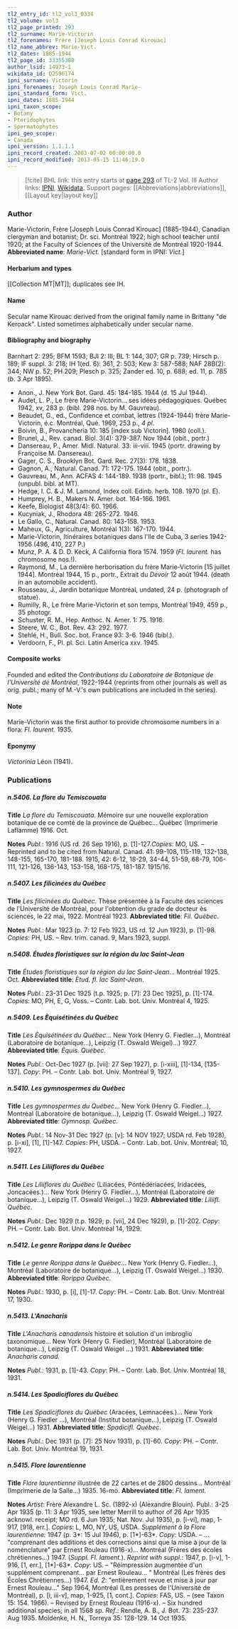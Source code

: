 ```yaml
---
tl2_entry_id: tl2_vol3_0334
tl2_volume: vol3
tl2_page_printed: 293
tl2_surname: Marie-Victorin
tl2_forenames: Frère [Joseph Louis Conrad Kirouac]
tl2_name_abbrev: Marie-Vict.
tl2_dates: 1885-1944
tl2_page_id: 33355380
author_lsid: 14973-1
wikidata_id: Q2596174
ipni_surname: Victorin
ipni_forenames: Joseph Louis Conrad Marie-
ipni_standard_form: Vict.
ipni_dates: 1885-1944
ipni_taxon_scope: 
- Botany
- Pteridophytes
- Spermatophytes
ipni_geo_scope: 
- Canada
ipni_version: 1.1.1.1
ipni_record_created: 2003-07-02 00:00:00.0
ipni_record_modified: 2013-05-15 11:46:19.0
---
```


> [!cite] BHL link: this entry starts at [page 293](https://www.biodiversitylibrary.org/page/33355380) of TL-2 Vol. III
> Author links: [IPNI](https://www.ipni.org/a/14973-1), [Wikidata](https://www.wikidata.org/wiki/Q2596174). Support pages: [[Abbreviations|abbreviations]], [[Layout key|layout key]]

### Author

Marie-Victorin, Frère \[Joseph Louis Conrad Kirouac\] (1885-1944), Canadian clergyman and botanist; Dr. sci. Montréal 1922; high school teacher until 1920; at the Faculty of Sciences of the Université de Montréal 1920-1944. 
**Abbreviated name**: *Marie-Vict.* \[standard form in IPNI: *Vict.*\]

#### Herbarium and types

[[Collection MT|MT]]; duplicates see IH.

#### Name

Secular name Kirouac derived from the original family name in Brittany "de Keroack". Listed sometimes alphabetically under secular name.

#### Bibliography and biography

Barnhart 2: 295; BFM 1593; BJI 2: III; BL 1: 144, 307; GR p. 739; Hirsch p. 189; IF suppl. 3: 218; IH 1(ed. 6): 361, 2: 503; Kew 3: 587-588; NAF 28B(2): 344; NW p. 52; PH 209; Plesch p. 325; Zander ed. 10, p. 688; ed. 11, p. 785 (*b*. 3 Apr 1895).
- Anon., J. New York Bot. Gard. 45: 184-185. 1944 (d. 15 Jul 1944).
- Audet, L. P., Le frère Marie-Victorin... ses idées pédagogiques. Québec 1942, xv, 283 p. (bibl. 298 nos. by M. Gauvreau).
- Beaudet, G., ed., Confidence et combat, lettres (1924-1944) frère Marie-Victorin, é.c. Montréal, Qué. 1969, 253 p., *4 pl*.
- Boivin, B., Provancheria 10: 185 \[index sub Victorin\]. 1980 (coll.).
- Brunel, J., Rev. canad. Biol. 3(4): 379-387. Nov 1944 (obit., portr.)
- Dansereau, P., Amer. Midl. Natural. 33: iii-viii. 1945 (portr. drawing by Françoise M. Dansereau).
- Gager, C. S., Brooklyn Bot. Gard. Rec. 27(3): 178. 1838.
- Gagnon, A., Natural. Canad. 71: 172-175. 1944 (obit., portr.).
- Gauvreau, M., Ann. ACFAS 4: 144-189. 1938 (portr., bibl.); 11: 98. 1945 (unpubl. bibl. at MT).
- Hedge, I. C. & J. M. Lamond, Index coll. Edinb. herb. 108. 1970 (pl. E).
- Humprey, H. B., Makers N. Amer. bot. 164-166. 1961.
- Keefe, Biologist 48(3/4): 60. 1966.
- Kucyniak, J., Rhodora 48: 265-272. 1946.
- Le Gallo, C., Natural. Canad. 80: 143-158. 1953.
- Maheux, G., Agriculture, Montréal 1(3): 167-170. 1944.
- Marie-Victorin, Itinéraires botaniques dans l'lle de Cuba, 3 series 1942-1956 (496, 410, 227 P.)
- Munz, P. A. & D. D. Keck, A California flora 1574. 1959 (*Fl. laurent.* has chromosome nos.!).
- Raymond, M., La dernière herborisation du frère Marie-Victorin \[15 juillet 1944\]. Montréal 1944, 15 p., portr., Extrait du *Devoir* 12 août 1944. (death in an automobile accident).
- Rousseau, J., Jardin botanique Montréal, undated, 24 p. (photograph of statue).
- Rumilly, R., Le frère Marie-Victorin et son temps, Montréal 1949, 459 p., 35 photogr.
- Schuster, R. M., Hep. Anthoc. N. Amer. 1: 75. 1916.
- Steere, W. C., Bot. Rev. 43: 292. 1977.
- Stehlé, H., Bull. Soc. bot. France 93: 3-6. 1946 (bibl.).
- Verdoorn, F., Pl. pl. Sci. Latin America xxv. 1945.

#### Composite works

Founded and edited the *Contributions du Laboratoire de Botanique de l'Université de Montréal*, 1922-1944 (reprints from other journals as well as orig. publ.; many of M.-V.'s own publications are included in the series).

#### Note

Marie-Victorin was the first author to provide chromosome numbers in a flora: *Fl. laurent.* 1935.

#### Eponymy

*Victorinia* Léon (1941).

### Publications

##### n.5406. La flore du Temiscouata

**Title**
*La flore du Temiscouata*. Mémoire sur une nouvelle exploration botanique de ce comté de la province de Québec... Québec (Imprimerie Laflamme) 1916. Oct.

**Notes**
*Publ*.: 1916 (US rd. 26 Sep 1916), p. \[1\]-127.*Copies*: MO, US. – Reprinted and to be cited from Natural. Canad. 41: 99-108, 115-119, 132-138, 148-155, 165-170, 181-188. 1915, 42: 6-12, 18-29, 34-44, 51-59, 68-79, 106-111, 121-126, 136-143, 153-158, 168-175, 181-187. 1915/16.

##### n.5407. Les filicinées du Québec

**Title**
*Les filicinées du Québec*. Thèse présentée à la Faculté des sciences de l'Université de Montréal, pour l'obtention du grade de docteur ès sciences, le 22 mai, 1922. Montréal 1923.
**Abbreviated title**: *Fil. Québec*.

**Notes**
*Publ*.: Mar 1923 (p. 7: 12 Feb 1923, US rd. 12 Jun 1923), p. \[1\]-98. *Copies*: PH, US. – Rev. trim. canad. 9, Mars 1923, suppl.

##### n.5408. Études floristiques sur la région du lac Saint-Jean

**Title**
*Études floristiques sur la région du lac Saint-Jean*... Montréal 1925. Oct.
**Abbreviated title**: *Ètud. fl. lac Saint-Jean*.

**Notes**
*Publ*.: 23-31 Dec 1925 (t.p. 1925; p. \[7\]: 23 Dec 1925), p. \[1\]-174. *Copies*: MO, PH, E, G, Voss. – Contr. Lab. bot. Univ. Montréal 4, 1925.

##### n.5409. Les Èquisétinées du Québec

**Title**
*Les Èquisétinées du Québec*... New York (Henry G. Fiedler...), Montréal (Laboratoire de botanique...), Leipzig (T. Oswald Weigel)...) 1927.
**Abbreviated title**: *Èquis. Québec*.

**Notes**
*Publ*.: Oct-Dec 1927 (p. \[vii\]: 27 Sep 1927), p. \[i-xiii\], \[1\]-134, \[135-137\]. *Copy*: PH. – Contr. Lab. bot. Univ. Montréal 9, 1927.

##### n.5410. Les gymnospermes du Québec

**Title**
*Les gymnospermes du Québec*... New York (Henry G. Fiedler...), Montréal (Laboratoire de botanique...), Leipzig (T. Oswald Weigel...) 1927.
**Abbreviated title**: *Gymnosp. Québec*.

**Notes**
*Publ*.: 14 Nov-31 Dec 1927 (p. \[v\]: 14 NOV 1927; USDA rd. Feb 1928), p. \[i-xi\], \[1\], \[1\]-147.
*Copies*: PH, USDA. – Contr. Lab. bot. Univ. Montréal; 10, 1927.

##### n.5411. Les Liliiflores du Québec

**Title**
*Les Liliiflores du Québec* (Liliacées, Pontédériacées, Iridacées, Joncacées.)... New York (Henry G. Fiedler...), Montréal (Laboratoire de botanique...), Leipzig (T. Oswald Weigel...) 1929.
**Abbreviated title**: *Liliifl. Québec*.

**Notes**
*Publ*.: Dec 1929 (t.p. 1929; p. \[vii\], 24 Dec 1929), p. \[1\]-202. *Copy*: PH. – Contr. Lab. Bot. Univ. Montréal 14, 1929.

##### n.5412. Le genre Rorippa dans le Québec

**Title**
*Le genre Rorippa dans le Québec*... New York (Henry G. Fiedler...), Montréal (Laboratoire de botanique...), Leipzig (T. Oswald Weigel...) 1930.
**Abbreviated title**: *Rorippa Québec*.

**Notes**
*Publ*.: 1930, p. \[i\], \[1\]-17. *Copy*: PH. – Contr. Lab. Bot. Univ. Montréal 17, 1930.

##### n.5413. L'Anacharis

**Title**
*L'Anacharis* *canadensis* histoire et solution d'un imbroglio taxonomique... New York (Henry G. Fiedler), Montréal (Laboratoire de botanique...), Leipzig (T. Oswald Weigel ...) 1931.
**Abbreviated title**: *Anacharis canad.*

**Notes**
*Publ*.: 1931, p. \[1\]-43. *Copy*: PH. – Contr. Lab. Bot. Univ. Montréal 18, 1931.

##### n.5414. Les Spadiciflores du Québec

**Title**
*Les Spadiciflores du Québec* (Aracées, Lemnacées.)... New York (Henry G. Fiedler ...), Montréal (Institut botanique...), Leipzig (T. Oswald Weigel...) 1931.
**Abbreviated title**: *Spadicifl. Québec*.

**Notes**
*Publ*.: Dec 1931 (p. \[7\]: 25 Nov 1931), p. \[1\]-60. *Copy*: PH. – Contr. Lab. Bot. Univ. Montréal 19, 1931.

##### n.5415. Flore laurentienne

**Title**
*Flore laurentienne* illustrée de 22 cartes et de 2800 dessins... Montréal (Imprimerie de la Salle...) 1935. 16-mo.
**Abbreviated title**: *Fl. lament.*

**Notes**
*Artist*: Frère Alexandre L. Sc. (1892-x) (Alexandre Blouin).
Publ.: 3-25 Apr 1935 (p. 11: 3 Apr 1935, see letter Merrill to author of 26 Apr 1935 acknowl. receipt; MO rd. 6 Jun 1935; Nat. Nov. Jul 1935), p. \[i-vi\], map, 1-917, \[918, err.\]. *Copies*: L, MO, NY, US, USDA.
*Supplément à la Flore laurentienne*: 1947 (p. 3\*: 15 Jul 1946), p. \[1\*\]-63\*. *Copy*: USDA. – ... "comprenant des additions et des corrections ainsi que la mise à jour de la nomenclature" par Ernest Rouleau (1916-x)... Montréal (Frères des écoles chrétiennes...) 1947. (*Suppl. Fl. lament.*).
*Reprint with suppl*.: 1947, p. \[i-v\], 1-916, \[1, err.\], \[1\*\]-63\*. *Copy*: US. – "Réimpression augmentée d'un supplément comprenant... par Ernest Rouleau... " Montréal (Les frères des Écoles Chrétiennes...) 1947.
*Ed. 2*: "entièrement revue et mise à jour par Ernest Rouleau..." Sep 1964, Montréal (Les presses de l'Université de Montréal), p. \[i, iii-v\], map, 1-925, \[1, cont.\]. *Copies*: FAS, US. – (see Taxon 15: 154. 1966). – Revised by Ernest Rouleau (1916-x). – Six hundred additional species; in all 1568 sp.
*Ref*.: Rendle, A. B., J. Bot. 73: 235-237. Aug 1935. Moldenke, H. N., Torreya 35: 128-129. 14 Oct 1935.

